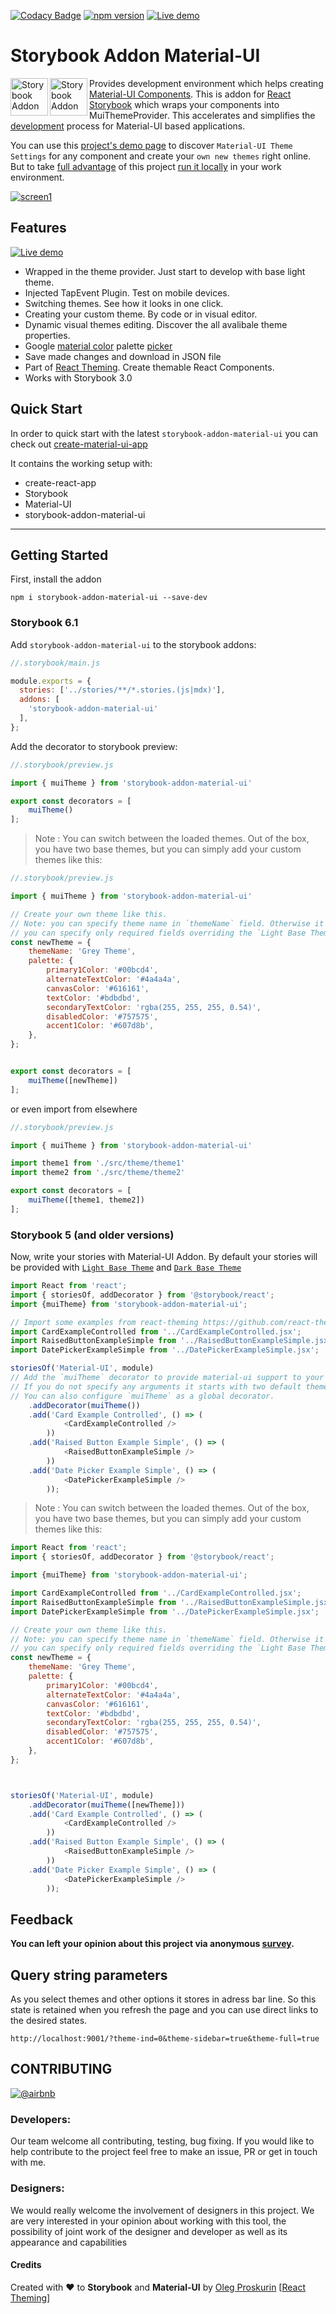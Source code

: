 [![Codacy Badge](https://api.codacy.com/project/badge/Grade/721efbed8ff544c2adbd996108e84165)](https://app.codacy.com/gh/react-theming/storybook-addon-material-ui?utm_source=github.com&utm_medium=referral&utm_content=react-theming/storybook-addon-material-ui&utm_campaign=Badge_Grade)
[![npm version](https://badge.fury.io/js/storybook-addon-material-ui.svg)](https://badge.fury.io/js/storybook-addon-material-ui)
[![Live demo](https://img.shields.io/badge/Live%20Demo-%20Storybook-brightgreen.svg)](https://sm-react.github.io/storybook-boilerplate/?theme-ind=0&theme-sidebar=false&theme-full=false&knob-Title=Welcome%20to%20React-Theming&knob-Subtitle=Storybook%20Boilerplate%20Project&knob-Label1=Hello%20Button&knob-Label2=Hello%20Button&selectedKind=Material-UI&selectedStory=Components&full=0&down=1&left=1&panelRight=0&downPanel=sm%2Fstorybook-addon-material-ui%2Fmaterial-panel)

#  Storybook Addon Material-UI


[<img src="https://raw.githubusercontent.com/react-theming/storybook-addon-material-ui/master/docs/logos/Storybook.png" align="left" class="logo" height="60" title="Storybook Addon" alt="Storybook Addon" />](https://storybooks.js.org/docs/react-storybook/addons/addon-gallery/)
[<img src="https://raw.githubusercontent.com/react-theming/storybook-addon-material-ui/version-1/docs/logos/material-ui.png" align="left" class="logo" height="60" title="Material UI" alt="Storybook Addon" />](https://material-ui.com/styles/advanced/#theming)

Provides development environment which helps creating [Material-UI Components](http://www.material-ui.com/). This is addon for [React Storybook](https://github.com/storybooks/react-storybook) which wraps your components into MuiThemeProvider. This accelerates and simplifies the [development](#getting-started-bookmark_tabs) process for Material-UI based applications.

You can use this [project's demo page](https://sm-react.github.io/storybook-boilerplate/?theme-ind=0&theme-sidebar=false&theme-full=false&knob-Title=Welcome%20to%20React-Theming&knob-Subtitle=Storybook%20Boilerplate%20Project&knob-Label1=Hello%20Button&knob-Label2=Hello%20Button&selectedKind=Material-UI&selectedStory=Components&full=0&down=1&left=1&panelRight=0&downPanel=sm%2Fstorybook-addon-material-ui%2Fmaterial-panel) to discover `Material-UI Theme Settings` for any component and  create your `own new themes` right online. But to take [full advantage](#features-dizzy) of this project [run it locally](#quick-start) in your work environment.

[![screen1](https://raw.githubusercontent.com/react-theming/storybook-addon-material-ui/master/docs/WatchMe.gif)](https://raw.githubusercontent.com/react-theming/storybook-addon-material-ui/master/docs/WatchMe.gif)


## Features

[![Live demo](https://img.shields.io/badge/Live%20Demo-%20Storybook-brightgreen.svg)](https://sm-react.github.io/storybook-boilerplate/?theme-ind=0&theme-sidebar=false&theme-full=false&knob-Title=Welcome%20to%20React-Theming&knob-Subtitle=Storybook%20Boilerplate%20Project&knob-Label1=Hello%20Button&knob-Label2=Hello%20Button&selectedKind=Material-UI&selectedStory=Components&full=0&down=1&left=1&panelRight=0&downPanel=sm%2Fstorybook-addon-material-ui%2Fmaterial-panel)

- Wrapped in the theme provider. Just start to develop with base light theme.
- Injected TapEvent Plugin. Test on mobile devices.
- Switching themes. See how it looks in one click.
- Creating your custom theme. By code or in visual editor.
- Dynamic visual themes editing. Discover the all avalibale theme properties.
- Google [material color](https://material.google.com/style/color.html#color-color-palette) palette [picker](https://github.com/sm-react/react-material-color-picker)
- Save made changes and download in JSON file
- Part of [React Theming](https://github.com/react-theming/react-theming). Create themable React Components.
- Works with Storybook 3.0

## Quick Start

In order to quick start with the latest `storybook-addon-material-ui` you can check out [create-material-ui-app](https://github.com/react-theming/create-material-ui-app)

It contains the working setup with:

- create-react-app
- Storybook
- Material-UI
- storybook-addon-material-ui

---

## Getting Started

First, install the addon

```shell
npm i storybook-addon-material-ui --save-dev
```

### Storybook 6.1

Add `storybook-addon-material-ui` to the storybook addons:

```js
//.storybook/main.js

module.exports = {
  stories: ['../stories/**/*.stories.(js|mdx)'],
  addons: [
    'storybook-addon-material-ui'
  ],
};
```

Add the decorator to storybook preview:

```js
//.storybook/preview.js

import { muiTheme } from 'storybook-addon-material-ui'

export const decorators = [
	muiTheme()
];

```
> Note : You can switch between the loaded themes. Out of the box, you have two base themes, but you can simply add your custom themes like this:
```js
//.storybook/preview.js

import { muiTheme } from 'storybook-addon-material-ui'

// Create your own theme like this.
// Note: you can specify theme name in `themeName` field. Otherwise it will be displayed by the number.
// you can specify only required fields overriding the `Light Base Theme`
const newTheme = {
    themeName: 'Grey Theme',
    palette: {
        primary1Color: '#00bcd4',
        alternateTextColor: '#4a4a4a',
        canvasColor: '#616161',
        textColor: '#bdbdbd',
        secondaryTextColor: 'rgba(255, 255, 255, 0.54)',
        disabledColor: '#757575',
        accent1Color: '#607d8b',
    },
};


export const decorators = [
	muiTheme([newTheme])
];

```
or even import from elsewhere
```js
//.storybook/preview.js

import { muiTheme } from 'storybook-addon-material-ui'

import theme1 from './src/theme/theme1'
import theme2 from './src/theme/theme2'

export const decorators = [
	muiTheme([theme1, theme2])
];

```

### Storybook 5 (and older versions)
Now, write your stories with Material-UI Addon. By default your stories will be provided with [`Light Base Theme`](https://github.com/callemall/material-ui/blob/master/src/styles/baseThemes/lightBaseTheme.js) and [`Dark Base Theme`](https://github.com/callemall/material-ui/blob/master/src/styles/baseThemes/darkBaseTheme.js)

```js
import React from 'react';
import { storiesOf, addDecorator } from '@storybook/react';
import {muiTheme} from 'storybook-addon-material-ui';

// Import some examples from react-theming https://github.com/react-theming/react-theme-provider/blob/master/example/
import CardExampleControlled from '../CardExampleControlled.jsx';
import RaisedButtonExampleSimple from '../RaisedButtonExampleSimple.jsx';
import DatePickerExampleSimple from '../DatePickerExampleSimple.jsx';

storiesOf('Material-UI', module)
// Add the `muiTheme` decorator to provide material-ui support to your stories.
// If you do not specify any arguments it starts with two default themes
// You can also configure `muiTheme` as a global decorator.
    .addDecorator(muiTheme())
    .add('Card Example Controlled', () => (
            <CardExampleControlled />
        ))
    .add('Raised Button Example Simple', () => (
            <RaisedButtonExampleSimple />
        ))
    .add('Date Picker Example Simple', () => (
            <DatePickerExampleSimple />
        ));
```
> Note : You can switch between the loaded themes. Out of the box, you have two base themes, but you can simply add your custom themes like this:

```js
import React from 'react';
import { storiesOf, addDecorator } from '@storybook/react';

import {muiTheme} from 'storybook-addon-material-ui';

import CardExampleControlled from '../CardExampleControlled.jsx';
import RaisedButtonExampleSimple from '../RaisedButtonExampleSimple.jsx';
import DatePickerExampleSimple from '../DatePickerExampleSimple.jsx';

// Create your own theme like this.
// Note: you can specify theme name in `themeName` field. Otherwise it will be displayed by the number.
// you can specify only required fields overriding the `Light Base Theme`
const newTheme = {
    themeName: 'Grey Theme',
    palette: {
        primary1Color: '#00bcd4',
        alternateTextColor: '#4a4a4a',
        canvasColor: '#616161',
        textColor: '#bdbdbd',
        secondaryTextColor: 'rgba(255, 255, 255, 0.54)',
        disabledColor: '#757575',
        accent1Color: '#607d8b',
    },
};



storiesOf('Material-UI', module)
    .addDecorator(muiTheme([newTheme]))
    .add('Card Example Controlled', () => (
            <CardExampleControlled />
        ))
    .add('Raised Button Example Simple', () => (
            <RaisedButtonExampleSimple />
        ))
    .add('Date Picker Example Simple', () => (
            <DatePickerExampleSimple />
        ));


```

## Feedback

**You can left your opinion about this project via anonymous [survey](https://app.qpointsurvey.com/s.aspx?c=**F2VOSpTXOlnHHqMaZKSSV5a1ylaCDoRfhut3oNCox34~**).**


## Query string parameters

As you select themes and other options it stores in adress bar line. So this state is retained when you refresh the page and you can use direct links to the desired states.

```
http://localhost:9001/?theme-ind=0&theme-sidebar=true&theme-full=true
```

## CONTRIBUTING

[![@airbnb](https://img.shields.io/badge/code%20style-Airbnb-brightgreen.svg)](./.eslintrc)

### Developers:

Our team welcome all contributing, testing, bug fixing. If you would like
to help contribute to the project feel free to make an issue, PR or get in touch with me.

### Designers:

We would really welcome the involvement of designers in this project. We are very interested in your opinion about working with this tool, the possibility of joint work of the designer and developer as well as its appearance and capabilities

#### Credits

<div align="left" style="height: 16px;">Created with ❤︎ to <b>Storybook</b> and <b>Material-UI</b> by <a
    href="https://twitter.com/UsulPro">Oleg Proskurin</a> [<a href="https://github.com/react-theming">React Theming</a>]
</div>
